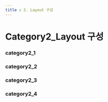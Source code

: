 ```yaml
---
title : 2. Layout 구성
---
```

# Category2_Layout 구성

### category2_1
### category2_2
### category2_3
### category2_4

